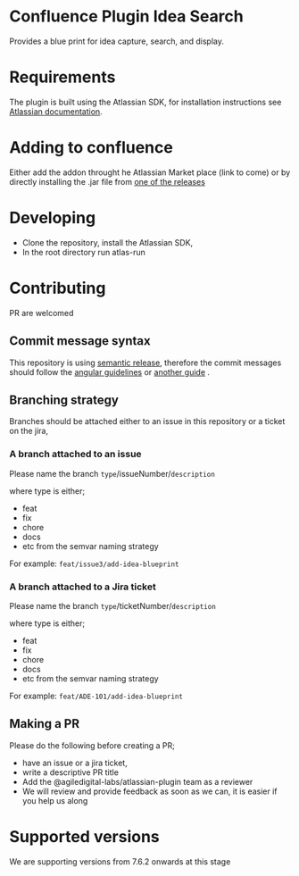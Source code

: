# Confluence Plugin Idea Search
Provides a blue print for idea capture, search, and display.


# Requirements

The plugin is built using the Atlassian SDK, for installation instructions see [Atlassian documentation](https://developer.atlassian.com/server/framework/atlassian-sdk/set-up-the-atlassian-plugin-sdk-and-build-a-project/).

# Adding to confluence

Either add the addon throught he Atlassian Market place (link to come) or by directly installing the .jar file from [one of the releases](https://github.com/agiledigital-labs/confluence-plugin-idea-search/releases)


# Developing

* Clone the repository, install the Atlassian SDK, 
* In the root directory run atlas-run

# Contributing

PR are welcomed

## Commit message syntax

This repository is using [semantic release](https://semantic-release.gitbook.io/semantic-release/), therefore the commit messages should follow the [angular guidelines](https://github.com/angular/angular.js/blob/master/DEVELOPERS.md#-git-commit-guidelines) or [another guide](https://blog.greenkeeper.io/introduction-to-semantic-release-33f73b117c8) .

## Branching strategy

Branches should be attached either to an issue in this repository or a ticket on the jira, 

### A branch attached to an issue

Please name the branch `type`/issueNumber/`description`

where type is either;
* feat
* fix
* chore
* docs
* etc from the semvar naming strategy

For example:
`feat/issue3/add-idea-blueprint`

### A branch attached to a Jira ticket

Please name the branch `type`/ticketNumber/`description`

where type is either;
* feat
* fix
* chore
* docs
* etc from the semvar naming strategy

For example:
`feat/ADE-101/add-idea-blueprint`

## Making a PR

Please do the following before creating a PR;
* have an issue or a jira ticket,
* write a descriptive PR title
* Add the @agiledigital-labs/atlassian-plugin team as a reviewer
* We will review and provide feedback as soon as we can, it is easier if you help us along

# Supported versions
We are supporting versions from 7.6.2 onwards at this stage
